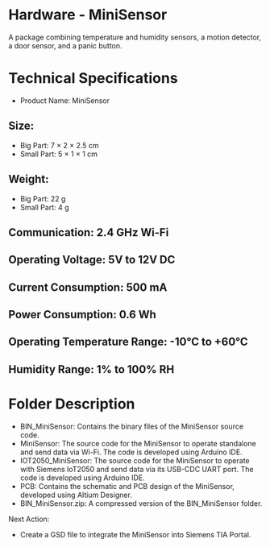 # Hardware - MiniSensor
A package combining temperature and humidity sensors, a motion detector, a door sensor, and a panic button.

# Technical Specifications
- Product Name: MiniSensor
## Size:
- Big Part: 7 × 2 × 2.5 cm
- Small Part: 5 × 1 × 1 cm
## Weight:
- Big Part: 22 g
- Small Part: 4 g
## Communication: 2.4 GHz Wi-Fi
## Operating Voltage: 5V to 12V DC
## Current Consumption: 500 mA
## Power Consumption: 0.6 Wh
## Operating Temperature Range: -10°C to +60°C
## Humidity Range: 1% to 100% RH

# Folder Description
- BIN_MiniSensor: Contains the binary files of the MiniSensor source code.
- MiniSensor: The source code for the MiniSensor to operate standalone and send data via Wi-Fi. The code is developed using Arduino IDE.
- IOT2050_MiniSensor: The source code for the MiniSensor to operate with Siemens IoT2050 and send data via its USB-CDC UART port. The code is developed using Arduino IDE.
- PCB: Contains the schematic and PCB design of the MiniSensor, developed using Altium Designer.
- BIN_MiniSensor.zip: A compressed version of the BIN_MiniSensor folder.

Next Action:
- Create a GSD file to integrate the MiniSensor into Siemens TIA Portal.
